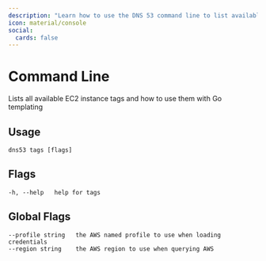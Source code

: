 ```yaml
---
description: "Learn how to use the DNS 53 command line to list available EC2 instance tags"
icon: material/console
social:
  cards: false
---
```


# Command Line

Lists all available EC2 instance tags and how to use them with Go templating

## Usage

```text
dns53 tags [flags]
```

## Flags

```text
-h, --help   help for tags
```

## Global Flags

```text
--profile string   the AWS named profile to use when loading credentials
--region string    the AWS region to use when querying AWS
```
